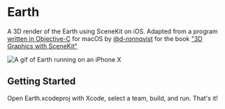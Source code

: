 # Earth

A 3D render of the Earth using SceneKit on iOS. Adapted from a program [written in Objective-C](https://github.com/d-ronnqvist/SCNBook-code/tree/master/Chapter%2005%20-%20Earth/Code/Chapter%2005%20-%20Earth) for macOS by [@d-ronnqvist](https://github.com/d-ronnqvist) for the book ["3D Graphics
with
SceneKit"](https://itunes.apple.com/us/book/3d-graphics-with-scene-kit/id936235049?ls=1&mt=11)

![A gif of Earth running on an iPhone X](/github/images/earth.gif)

## Getting Started

Open Earth.xcodeproj with Xcode, select a team, build, and run. That's
it!
